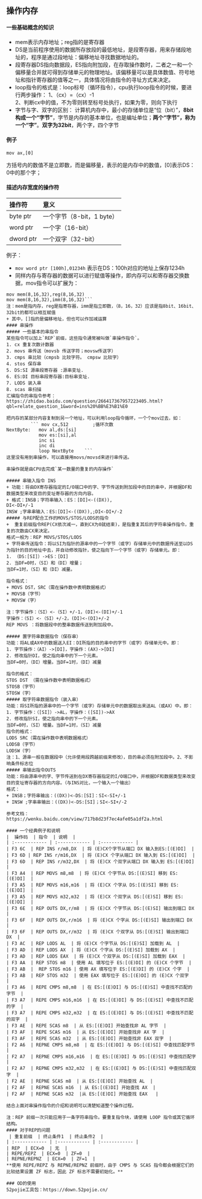 ## 操作内存
#### 一些基础概念的知识
+ mem表示内存地址；reg指的是寄存器
+ DS是当前程序使用的数据所存放段的最低地址，是段寄存器，用来存储段地址的，程序是通过段地址：偏移地址寻找数据地址的。
+ 段寄存器DS指向数据段，ES指向附加段，在存取操作数时，二者之一和一个偏移量合并就可得到存储单元的物理地址。该偏移量可以是具体数值、符号地址和指针寄存器的值等之一，具体情况将由指令的寻址方式来决定。
+  loop指令的格式是：loop标号（循环指令），cpu执行loop指令的时候，要进行两步操作：
1、（cx）=（cx）-1   
2、判断cx中的值，不为零则转至标号处执行，如果为零，则向下执行
+ 字节与字、双字的区别：
计算机内存中，最小的存储单位是“位（bit）”，**8bit构成一个“字节”**，字节是内存的基本单位，也是编址单位；**两个“字节”，称为一个“字”**。**双字为32bit**，两个字，四个字节
#### 例子
	mov ax,[0]
方括号内的数值不是立即数，而是偏移量，表示的是内存中的数值，[0]表示DS：0中的那个字；
#### 描述内存宽度的操作符
|  操作符 | 意义  |
| :------------ | :------------ |
|  byte ptr | 一个字节（8-bit，1 byte）|
|  word ptr | 一个字（16-bit）  |
|  dword ptr | 一个双字（32-bit）  |

例子：
+ ```mov word ptr [100h],01234h```
表示在DS：100h对应的地址上保存1234h
+ 同样内存与寄存器的数据可以进行赋值等操作，即内存可以和寄存器交换数据，mov指令可以扩展为：
```mov reg(8,16,32),mem(8,16,32)
mov mem(8,16,32),reg(8,16,32)
mov mem(8,16,32),imm(8,16,32)```
注：mem是指内存，reg是指寄存器，imm是指立即数，（8，16，32）应该是指8bit、16bit、32bit的都可以相互赋值
+ 其中，[]指的是偏移地址，但也可以作加减运算
#### 串操作
##### 一些基本的串指令
某些指令可以加上`REP`前缀，这些指令通常被叫做`串操作指令`。
1. cx 重复次数计数器
2. movs 串传送（movsb 传送字符；movsw传送字）
3. cmps 串比较（cmpsb 比较字符。 cmpsw 比较字）
4. stos 保存串
5. DS:SI 源串段寄存器 :源串变址.
6. ES:DI 目标串段寄存器:目标串变址.
7. LODS 装入串
8. scas 串扫描
汇编指令的串指令参考：
https://zhidao.baidu.com/question/266417367957223405.html?qbl=relate_question_1&word=ins%20%BB%E3%B1%E0

把内存的某部分内容复制到另一个地址，可以利用loop指令循环，一个个mov过去，如：
		 ``` mov cx,512			;循环次数
NextByte:	mov al,ds:[si]
			mov es:[si],al
			inc si
			inc di
			loop NextByte    ```		
这里没有用到串操作，可以直接用movs/movsd来进行串传送。

串操作就是由CPU去完成`某一数量的重复的内存操作`

##### 串输入指令 INS
+ 功能：将由DX寄存器指定的I/O端口中的字、字节传送到附加段中的目的串中，并根据DF和数据类型来改变目的变址寄存器的方向内容。
+ 格式：INSB；字符串输入：ES：[DI]<-((DX)),
DI<-DI+/-1
INSW ;字串串输入：ES:[DI]<-((DX)),;DI<-DI+/-2
##### 与REP配合工作的MOVS/STOS/LODS的指令
+  重复前缀指令REP(CX依次减一，直到CX为0就结束)，是指重复其后的字符串操作指令，重复的次数由CX来决定。
格式一般为：REP MOVS/STOS/LODS
+ 字符串传送指令：将以SI为指针的源串中的一个字节（或字）存储单元中的数据传送至以DS为指针的目的地址中去，并自动修改指针，使之指向下一个字节（或字）存储单元。即：
1. （DS:[SI]）->ES：[DI]
2. 当DF=0时，（SI）和（DI）增量；
当DF=1时，（SI）和（DI）减量。

指令格式：
+ MOVS DST，SRC（需在操作数中表明数据格式）
+ MOVSB（字节）
+ MOVSW（字）

注：字节操作：（SI）<-（SI）+/-1，(DI)<-(DI)+/-1
字操作：（SI）<-（SI）+/-2，(DI)<-(DI)+/-2
REP MOVS ：将数据段中的整串数据传送到附加段中。

##### 置字符串数据指令（保存串）
功能：将AL或AX中的数据送入EI：DI所指的目的串中的字节（或字）存储单元中。即：
1. 字节操作：（AI）->[DI]，字操作：(AX)->[DI] 
2. 修改指针DI，使之指向串中的下一个元素。
当DF=0时，（DI）增量。当DF=1时，（DI）减量

指令的格式：
STOS DST （需在操作数中表明数据格式）
STOSB（字节）
STOSW（字）
##### 取字符串数据指令（装入串）
功能：将SI所指的源串中的一个字节（或字）存储单元中的数据取出来送AL（或AX）中。即：
1. 字节操作：（[SI]）->AL，字操作：([SI])->AX 
2. 修改指针SI，使之指向串中的下一个元素。
当DF=0时，（SI）增量。当DF=1时，（SI）减量
指令的格式：
LODS SRC（需在操作数中表明数据格式）
LODSB（字节）
LODSW（字）
注：1、源串一般在数据段中（允许使用段跨越前缀来修改），目的串必须在附加段中。2、不影响条件标志位
##### 串输出指令OUTS
功能：将由源串中的字、字节传送到在DX寄存器指定的I/O端口中，并根据DF和数据类型来改变目的变址寄存器的方向内容。（与INS对比，一个输入一个输出）
格式：
+ INSB；字符串输出：((DX))<-DS:[SI]：SI<-SI+/-1
+ INSW ;字串串输出：((DX))<-DS:[SI]；SI<-SI+/-2

参考文档：
https://wenku.baidu.com/view/717b8d23f7ec4afe05a1df2a.html

#### 一个经典例子和说明
|  操作码  | 指令  | 说明  |
| :------------ | :------------ | :------------ |
| F3 6C  | REP INS r/m8,DX  | 将 (E)CX个字节从端口 DX 输入到ES:[(E)DI]  |
| F3 6D | REP INS r/m16,DX  | 将 (E)CX 个字从端口 DX 输入到 ES:[(E)DI]  |
| F3 6D  | REP INS r/m32,DX  | 将 (E)CX 个双字从端口 DX 输入到 ES:[(E)DI]  |
| F3 A4  | REP MOVS m8,m8  | 将 (E)CX 个字节从 DS:[(E)SI] 移到 ES:[(E)DI]  |
| F3 A5  | REP MOVS m16,m16  | 将 (E)CX 个字从 DS:[(E)SI] 移到 ES:[(E)DI]  |
| F3 A5  | REP MOVS m32,m32  | 将 (E)CX 个双字从 DS:[(E)SI] 移到 ES:[(E)DI]  |
| F3 6E  | REP OUTS DX,r/m8  | 将 (E)CX 个字节从 DS:[(E)SI] 输出到端口 DX  |
| F3 6F  | REP OUTS DX,r/m16  | 将 (E)CX 个字从 DS:[(E)SI] 输出到端口 DX  |
| F3 6F  | REP OUTS DX,r/m32  | 将 (E)CX 个双字从 DS:[(E)SI] 输出到端口 DX  |
| F3 AC  | REP LODS AL  | 将 (E)CX 个字节从 DS:[(E)SI] 加载到 AL  |
| F3 AD  | REP LODS AX  | 将 (E)CX 个字从 DS:[(E)SI] 加载到 AX  |
| F3 AD  | REP LODS EAX  | 将 (E)CX 个双字从 DS:[(E)SI] 加载到 EAX  |
| F3 AA  | REP STOS m8  | 使用 AL 填写位于 ES:[(E)DI] 的 (E)CX 个字节  |
| F3 AB  |  REP STOS m16 | 使用 AX 填写位于 ES:[(E)DI] 的 (E)CX 个字  |
| F3 AB  | REP STOS m32  | 使用 EAX 填写位于 ES:[(E)DI] 的 (E)CX 个双字  |
| F3 A6  | REPE CMPS m8,m8  | 在 ES:[(E)DI] 与 DS:[(E)SI] 中查找不匹配的字节  |
| F3 A7  | REPE CMPS m16,m16  | 在 ES:[(E)DI] 与 DS:[(E)SI] 中查找不匹配的字  |
| F3 A7  | REPE CMPS m32,m32  | 在 ES:[(E)DI] 与 DS:[(E)SI] 中查找不匹配的双字  |
| F3 AE  | REPE SCAS m8  | 从 ES:[(E)DI] 开始查找非 AL 字节  |
| F3 AF  | REPE SCAS m16  | 从 ES:[(E)DI] 开始查找非 AX 字  |
| F3 AF  | REPE SCAS m32  | 从 ES:[(E)DI] 开始查找非 EAX 双字  |
| F2 A6  | REPNE CMPS m8,m8  | 在 ES:[(E)DI] 与 DS:[(E)SI] 中查找匹配字节  |
| F2 A7  | REPNE CMPS m16,m16  | 在 ES:[(E)DI] 与 DS:[(E)SI] 中查找匹配字  |
| F2 A7  | REPNE CMPS m32,m32  | 在 ES:[(E)DI] 与 DS:[(E)SI] 中查找匹配双字  |
| F2 AE  | REPNE SCAS m8  | 从 ES:[(E)DI] 开始查找 AL  |
| F2 AF  | REPNE SCAS m16  | 从 ES:[(E)DI] 开始查找 AX  |
| F2 AF  | REPNE SCAS m32  |从 ES:[(E)DI] 开始查找 EAX   |

结合上面对串操作指令的介绍和说明可以清楚知道整个操作过程。

注：REP 前缀一次只能应用于一条字符串指令。要重复指令块，请使用 LOOP 指令或其它循环结构。
#### 对于REP的问题
 | 重复前缀  | 终止条件1  | 终止条件2  |
| :------------ | :------------ | :------------ |
| REP  | ECX=0  | 无  |
| REPE/REPZ  | ECX=0  | ZF=0  |
| REPNE/REPNZ  | ECX=0  | ZF=1  |
**使用 REPE/REPZ 与 REPNE/REPNZ 前缀时，由于 CMPS 与 SCAS 指令都会根据它们的比较结果设置 ZF 标志，因此 ZF 标志不需要初始化。**

### OD的使用
52pojie工具包：https://down.52pojie.cn/

    

			
